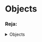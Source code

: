 # Objects

### Reja:

<details>
    <summary>Objects</summary>

> <br> 💡 **JavaScript object -** bir nechta ma'lumot to'plamlarini o'zida saqlashga imkon beruvchi ma'lumot turi (data-type)<br><br>

<br>

````javascript
    const dasturchi = {
        ism: 'Javohir',
        yosh: 24
    }
````

<details>
    <summary>Object e'lon qilish (yaratish)</summary>

> <br> 💡 Objectlar figuralik qavslar ({}) yordamida yaratilinib, har bir xossasi (property) **kalit-qiymat** ko'rinishiga ega bo'ladi <br><br>

<br>

````javascript
    const dasturchi = {
        ism: 'Javohir',
        yosh: 24
    }
    console.log(typeof dasturchi);
````

<img src="./images/object.png" alt="object">

</details>
<details>
    <summary>Object xossasini olish</summary>

> <br> 💡 Xossaning qiymatini kalit yordamida olish imkoniyati mavjud <br><br>

<br>

* **Dot** **(.)** belgisidan foydalanib:

````javascript
    const dasturchi = {
        ism: 'Javohir',
        yosh: 24
    }
    console.log(dasturchi.ism);
````

<br>

* **Qavs ([])** belgisidan foydalanib:

````javascript
    const dasturchi = {
        ism: 'Javohir',
        yosh: 24
    }
    console.log(dasturchi['ism']);
````

</details>
<details>
    <summary>Nested(ichma-ich) obyektlar</summary>

> <br> 💡 Object ichida boshqa objectni saqlashi mumkin <br><br>

````javascript
    const dasturchi = {
        ism: 'Javohir',
        yosh: 24,
        manzil: {
            mamlakat: 'Uzbekistan',
            shahar: 'Tashkent',
            uy: 7
        }
    }

    console.log(dasturchi.ism);  // Javohir
    console.log(dasturchi.manzil.shahar) // Tashkent
````

<br>

</details>
<details>
    <summary>Object methodlari</summary>

> <br> 💡 Object o'z ichida funksiyalarni saqlashi mumkin va ular methodlar deb nomlanadi <br><br>

````javascript
    const dasturchi = {
        ism: 'Javohir',
        yosh: 24,
        sayHello: function() {
            console.log('Hello guys');
        }
    }

    dasturchi.sayHello();
````
    
<br>

</details>

<br>

### Qo'shimcha foydalanish uchun sayt: 👇

[<img src="./images/object_site.png" alt="object">](https://www.programiz.com/javascript/object)

</details>